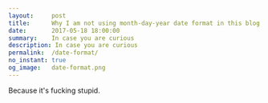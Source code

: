 ```yaml
---
layout:     post
title:      Why I am not using month-day-year date format in this blog
date:       2017-05-18 18:00:00
summary:    In case you are curious
description: In case you are curious
permalink:  /date-format/
no_instant: true
og_image:   date-format.png
---
```


Because it's fucking stupid.